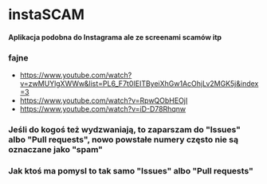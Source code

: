 # instaSCAM

#### Aplikacja podobna do Instagrama ale ze screenami scamów itp

### fajne
- https://www.youtube.com/watch?v=zwMUYlgXWWw&list=PL6_F7t0IEITByeiXhGw1AcOhjLv2MGK5j&index=3
- https://www.youtube.com/watch?v=RpwQObHEOjI
- https://www.youtube.com/watch?v=iD-D78Rhqnw

### Jeśli do kogoś też wydzwaniają, to zaparszam do "Issues" albo "Pull requests", nowo powstałe numery często nie są oznaczane jako "spam"

### Jak ktoś ma pomysl to tak samo "Issues" albo "Pull requests"
